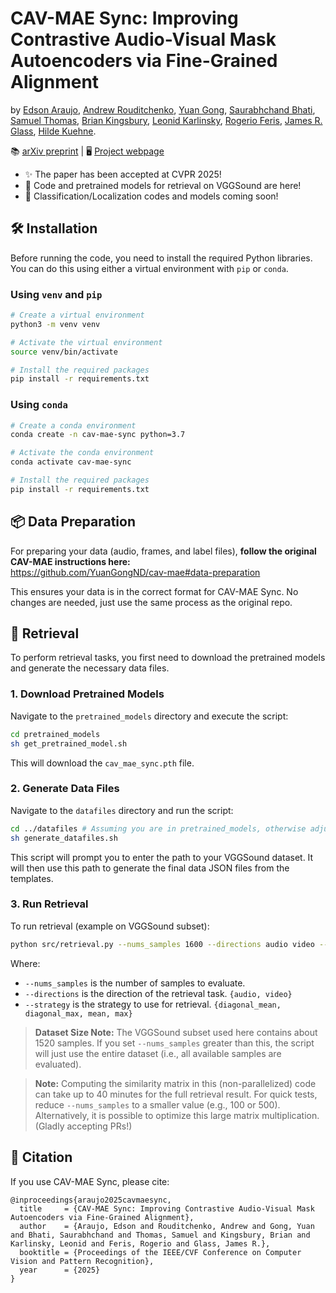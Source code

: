 # CAV-MAE Sync: Improving Contrastive Audio-Visual Mask Autoencoders via Fine-Grained Alignment

by [Edson Araujo](https://edsonroteia.github.io/), [Andrew Rouditchenko](https://people.csail.mit.edu/roudi/), [Yuan Gong](https://yuangongnd.github.io/), [Saurabhchand Bhati](https://scholar.google.com/citations?user=eVc2TGkAAAAJ&hl=en), [Samuel Thomas](https://research.ibm.com/people/samuel-thomas), [Brian Kingsbury](https://research.ibm.com/people/brian-kingsbury), [Leonid Karlinsky](https://scholar.google.com/citations?user=WbO7tjYAAAAJ&hl=en), [Rogerio Feris](https://research.ibm.com/people/rogerio-feris), [James R. Glass](https://www.csail.mit.edu/person/jim-glass), [Hilde Kuehne](https://hildekuehne.github.io/).

📚 [arXiv preprint](https://arxiv.org/abs/2505.01237) | 🖥️ [Project webpage](https://edsonroteia.github.io/cav-mae-sync)

- ✨ The paper has been accepted at CVPR 2025!
- 🚀 Code and pretrained models for retrieval on VGGSound are here! 
- 🚧 Classification/Localization codes and models coming soon!


## 🛠️ Installation

Before running the code, you need to install the required Python libraries. You can do this using either a virtual environment with `pip` or `conda`.

### Using `venv` and `pip`

```bash
# Create a virtual environment
python3 -m venv venv

# Activate the virtual environment
source venv/bin/activate

# Install the required packages
pip install -r requirements.txt
```

### Using `conda`

```bash
# Create a conda environment 
conda create -n cav-mae-sync python=3.7

# Activate the conda environment
conda activate cav-mae-sync

# Install the required packages
pip install -r requirements.txt
```


## 📦 Data Preparation

For preparing your data (audio, frames, and label files), **follow the original CAV-MAE instructions here:**  
https://github.com/YuanGongND/cav-mae#data-preparation

This ensures your data is in the correct format for CAV-MAE Sync. No changes are needed, just use the same process as the original repo.


## 🚀 Retrieval

To perform retrieval tasks, you first need to download the pretrained models and generate the necessary data files.

### 1. Download Pretrained Models

Navigate to the `pretrained_models` directory and execute the script:

```bash
cd pretrained_models
sh get_pretrained_model.sh
```

This will download the `cav_mae_sync.pth` file.

### 2. Generate Data Files

Navigate to the `datafiles` directory and run the script:

```bash
cd ../datafiles # Assuming you are in pretrained_models, otherwise adjust path
sh generate_datafiles.sh
```
This script will prompt you to enter the path to your VGGSound dataset. It will then use this path to generate the final data JSON files from the templates.

### 3. Run Retrieval

To run retrieval (example on VGGSound subset):

```bash
python src/retrieval.py --nums_samples 1600 --directions audio video --strategy diagonal_mean
```

Where:
- `--nums_samples` is the number of samples to evaluate.
- `--directions` is the direction of the retrieval task. `{audio, video}`
- `--strategy` is the strategy to use for retrieval. `{diagonal_mean, diagonal_max, mean, max}`


> **Dataset Size Note:** The VGGSound subset used here contains about 1520 samples. If you set `--nums_samples` greater than this, the script will just use the entire dataset (i.e., all available samples are evaluated).

> **Note:** Computing the similarity matrix in this (non-parallelized) code can take up to 40 minutes for the full retrieval result. For quick tests, reduce `--nums_samples` to a smaller value (e.g., 100 or 500). Alternatively, it is possible to optimize this large matrix multiplication. (Gladly accepting PRs!)


## 📌 Citation

If you use CAV-MAE Sync, please cite:

```
@inproceedings{araujo2025cavmaesync,
  title     = {CAV-MAE Sync: Improving Contrastive Audio-Visual Mask Autoencoders via Fine-Grained Alignment},
  author    = {Araujo, Edson and Rouditchenko, Andrew and Gong, Yuan and Bhati, Saurabhchand and Thomas, Samuel and Kingsbury, Brian and Karlinsky, Leonid and Feris, Rogerio and Glass, James R.},
  booktitle = {Proceedings of the IEEE/CVF Conference on Computer Vision and Pattern Recognition},
  year      = {2025}
}

```

